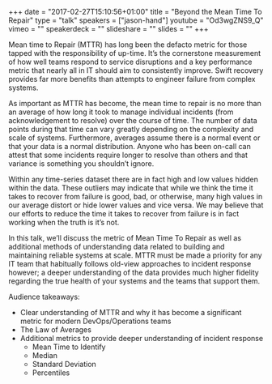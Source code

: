 +++
date = "2017-02-27T15:10:56+01:00"
title = "Beyond the Mean Time To Repair"
type = "talk"
speakers = ["jason-hand"]
youtube = "Od3wgZNS9_Q"
vimeo = ""
speakerdeck = ""
slideshare = ""
slides = ""
+++

Mean time to Repair (MTTR) has long been the defacto metric for those tapped with the responsibility of up-time. It’s the cornerstone measurement of how well teams respond to service disruptions and a key performance metric that nearly all in IT should aim to consistently improve. Swift recovery provides far more benefits than attempts to engineer failure from complex systems.

As important as MTTR has become, the mean time to repair is no more than an average of how long it took to manage individual incidents (from acknowledgement to resolve) over the course of time. The number of data points during that time can vary greatly depending on the complexity and scale of systems. Furthermore, averages assume there is a normal event or that your data is a normal distribution. Anyone who has been on-call can attest that some incidents require longer to resolve than others and that variance is something you shouldn’t ignore.

Within any time-series dataset there are in fact high and low values hidden within the data. These outliers may indicate that while we think the time it takes to recover from failure is good, bad, or otherwise, many high values in our average distort or hide lower values and vice versa. We may believe that our efforts to reduce the time it takes to recover from failure is in fact working when the truth is it’s not.

In this talk, we’ll discuss the metric of Mean Time To Repair as well as additional methods of understanding data related to building and maintaining reliable systems at scale. MTTR must be made a priority for any IT team that habitually follows old-view approaches to incident response however; a deeper understanding of the data provides much higher fidelity regarding the true health of your systems and the teams that support them.

Audience takeaways:

* Clear understanding of MTTR and why it has become a significant metric for modern DevOps/Operations teams
* The Law of Averages
* Additional metrics to provide deeper understanding of incident response
  * Mean Time to Identify
  * Median
  * Standard Deviation
  * Percentiles
